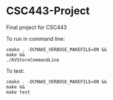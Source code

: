 # CSC443-Project
Final project for CSC443

To run in command line:
```shell
cmake . -DCMAKE_VERBOSE_MAKEFILE=ON &&
make &&
./KVStoreCommandLine
```

To test:
```shell
cmake . -DCMAKE_VERBOSE_MAKEFILE=ON &&
make &&
make test
```
